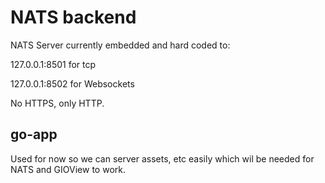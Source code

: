 # NATS backend

NATS Server currently embedded and hard coded to:

127.0.0.1:8501 for tcp 

127.0.0.1:8502 for Websockets 

No HTTPS, only HTTP.

## go-app

Used for now so we can server assets, etc easily which wil be needed for NATS and GIOView to work. 






